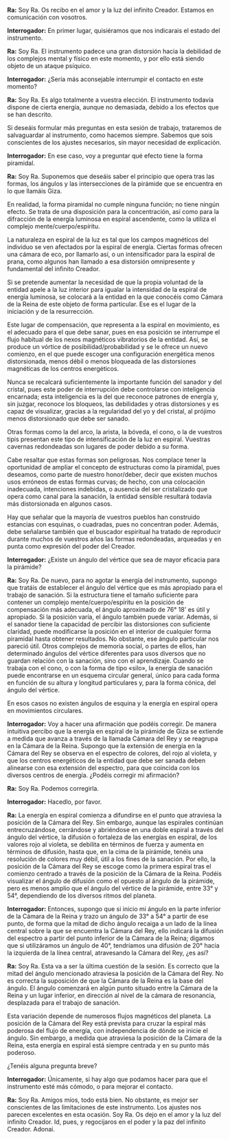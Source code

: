<p><strong>Ra:</strong> Soy Ra. Os recibo en el amor y la luz del infinito Creador. Estamos en comunicación con vosotros.</p>
<p><strong>Interrogador:</strong> En primer lugar, quisiéramos que nos indicarais el estado del instrumento.</p>
<p><strong>Ra:</strong> Soy Ra. El instrumento padece una gran distorsión hacia la debilidad de los complejos mental y físico en este momento, y por ello está siendo objeto de un ataque psíquico.</p>
<p><strong>Interrogador:</strong> ¿Sería más aconsejable interrumpir el contacto en este momento?</p>
<p><strong>Ra:</strong> Soy Ra. Es algo totalmente a vuestra elección. El instrumento todavía dispone de cierta energía, aunque no demasiada, debido a los efectos que se han descrito.</p>
<p>Si deseáis formular más preguntas en esta sesión de trabajo, trataremos de salvaguardar al instrumento, como hacemos siempre. Sabemos que sois conscientes de los ajustes necesarios, sin mayor necesidad de explicación.</p>
<p><strong>Interrogador:</strong> En ese caso, voy a preguntar qué efecto tiene la forma piramidal.</p>
<p><strong>Ra:</strong> Soy Ra. Suponemos que deseáis saber el principio que opera tras las formas, los ángulos y las intersecciones de la pirámide que se encuentra en lo que llamáis Giza.</p>
<p>En realidad, la forma piramidal no cumple ninguna función; no tiene ningún efecto. Se trata de una disposición para la concentración, así como para la difracción de la energía luminosa en espiral ascendente, como la utiliza el complejo mente/cuerpo/espíritu.</p>
<p>La naturaleza en espiral de la luz es tal que los campos magnéticos del individuo se ven afectados por la espiral de energía. Ciertas formas ofrecen una cámara de eco, por llamarlo así, o un intensificador para la espiral de prana, como algunos han llamado a esa distorsión omnipresente y fundamental del infinito Creador.</p>
<p>Si se pretende aumentar la necesidad de que la propia voluntad de la entidad apele a la luz interior para igualar la intensidad de la espiral de energía luminosa, se colocará a la entidad en la que conocéis como Cámara de la Reina de este objeto de forma particular. Ese es el lugar de la iniciación y de la resurrección.</p>
<p>Este lugar de compensación, que representa a la espiral en movimiento, es el adecuado para el que debe sanar, pues en esa posición se interrumpe el flujo habitual de los nexos magnéticos vibratorios de la entidad. Así, se produce un vórtice de posibilidad/probabilidad y se le ofrece un nuevo comienzo, en el que puede escoger una configuración energética menos distorsionada, menos débil o menos bloqueada de las distorsiones magnéticas de los centros energéticos.</p>
<p>Nunca se recalcará suficientemente la importante función del sanador y del cristal, pues este poder de interrupción debe controlarse con inteligencia encarnada; esta inteligencia es la del que reconoce patrones de energía y, sin juzgar, reconoce los bloqueos, las debilidades y otras distorsiones y es capaz de visualizar, gracias a la regularidad del yo y del cristal, al prójimo menos distorsionado que debe ser sanado.</p>
<p>Otras formas como la del arco, la arista, la bóveda, el cono, o la de vuestros tipis presentan este tipo de intensificación de la luz en espiral. Vuestras cavernas redondeadas son lugares de poder debido a su forma.</p>
<p>Cabe resaltar que estas formas son peligrosas. Nos complace tener la oportunidad de ampliar el concepto de estructuras como la piramidal, pues deseamos, como parte de nuestro honor/deber, decir que existen muchos usos erróneos de estas formas curvas; de hecho, con una colocación inadecuada, intenciones indebidas, o ausencia del ser cristalizado que opera como canal para la sanación, la entidad sensible resultará todavía más distorsionada en algunos casos.</p>
<p>Hay que señalar que la mayoría de vuestros pueblos han construido estancias con esquinas, o cuadradas, pues no concentran poder. Además, debe señalarse también que el buscador espiritual ha tratado de reproducir durante muchos de vuestros años las formas redondeadas, arqueadas y en punta como expresión del poder del Creador.</p>
<p><strong>Interrogador:</strong> ¿Existe un ángulo del vértice que sea de mayor eficacia para la pirámide?</p>
<p><strong>Ra:</strong> Soy Ra. De nuevo, para no agotar la energía del instrumento, supongo que tratáis de establecer el ángulo del vértice que es más apropiado para el trabajo de sanación. Si la estructura tiene el tamaño suficiente para contener un complejo mente/cuerpo/espíritu en la posición de compensación más adecuada, el ángulo aproximado de 76° 18' es útil y apropiado. Si la posición varía, el ángulo también puede variar. Además, si el sanador tiene la capacidad de percibir las distorsiones con suficiente claridad, puede modificarse la posición en el interior de cualquier forma piramidal hasta obtener resultados. No obstante, ese ángulo particular nos pareció útil. Otros complejos de memoria social, o partes de ellos, han determinado ángulos del vértice diferentes para usos diversos que no guardan relación con la sanación, sino con el aprendizaje. Cuando se trabaja con el cono, o con la forma de tipo «silo», la energía de sanación puede encontrarse en un esquema circular general, único para cada forma en función de su altura y longitud particulares y, para la forma cónica, del ángulo del vértice.</p>
<p>En esos casos no existen ángulos de esquina y la energía en espiral opera en movimientos circulares.</p>
<p><strong>Interrogador:</strong> Voy a hacer una afirmación que podéis corregir. De manera intuitiva percibo que la energía en espiral de la pirámide de Giza se extiende a medida que avanza a través de la llamada Cámara del Rey y se reagrupa en la Cámara de la Reina. Supongo que la extensión de energía en la Cámara del Rey se observa en el espectro de colores, del rojo al violeta, y que los centros energéticos de la entidad que debe ser sanada deben alinearse con esa extensión del espectro, para que coincida con los diversos centros de energía. ¿Podéis corregir mi afirmación?</p>
<p><strong>Ra:</strong> Soy Ra. Podemos corregirla.</p>
<p><strong>Interrogador:</strong> Hacedlo, por favor.</p>
<p><strong>Ra:</strong> La energía en espiral comienza a difundirse en el punto que atraviesa la posición de la Cámara del Rey. Sin embargo, aunque las espirales continúan entrecruzándose, cerrándose y abriéndose en una doble espiral a través del ángulo del vértice, la difusión o fortaleza de las energías en espiral, de los valores rojo al violeta, se debilita en términos de fuerza y aumenta en términos de difusión, hasta que, en la cima de la pirámide, tenéis una resolución de colores muy débil, útil a los fines de la sanación. Por ello, la posición de la Cámara del Rey se escoge como la primera espiral tras el comienzo centrado a través de la posición de la Cámara de la Reina. Podéis visualizar el ángulo de difusión como el opuesto al ángulo de la pirámide, pero es menos amplio que el ángulo del vértice de la pirámide, entre 33° y 54°, dependiendo de los diversos ritmos del planeta.</p>
<p><strong>Interrogador:</strong> Entonces, supongo que si inicio mi ángulo en la parte inferior de la Cámara de la Reina y trazo un ángulo de 33° a 54° a partir de ese punto, de forma que la mitad de dicho ángulo recaiga a un lado de la línea central sobre la que se encuentra la Cámara del Rey, ello indicará la difusión del espectro a partir del punto inferior de la Cámara de la Reina; digamos que si utilizáramos un ángulo de 40°, tendríamos una difusión de 20° hacia la izquierda de la línea central, atravesando la Cámara del Rey, ¿es así?</p>
<p><strong>Ra:</strong> Soy Ra. Esta va a ser la última cuestión de la sesión. Es correcto que la mitad del ángulo mencionado atraviesa la posición de la Cámara del Rey. No es correcta la suposición de que la Cámara de la Reina es la base del ángulo. El ángulo comenzará en algún punto situado entre la Cámara de la Reina y un lugar inferior, en dirección al nivel de la cámara de resonancia, desplazada para el trabajo de sanación.</p>
<p>Esta variación depende de numerosos flujos magnéticos del planeta. La posición de la Cámara del Rey está prevista para cruzar la espiral más poderosa del flujo de energía, con independencia de dónde se inicie el ángulo. Sin embargo, a medida que atraviesa la posición de la Cámara de la Reina, esta energía en espiral está siempre centrada y en su punto más poderoso.</p>
<p>¿Tenéis alguna pregunta breve?</p>
<p><strong>Interrogador:</strong> Únicamente, si hay algo que podamos hacer para que el instrumento esté más cómodo, o para mejorar el contacto.</p>
<p><strong>Ra:</strong> Soy Ra. Amigos míos, todo está bien. No obstante, es mejor ser conscientes de las limitaciones de este instrumento. Los ajustes nos parecen excelentes en esta ocasión. Soy Ra. Os dejo en el amor y la luz del infinito Creador. Id, pues, y regocijaros en el poder y la paz del infinito Creador. Adonai.</p>